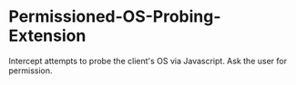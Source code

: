# Permissioned-OS-Probing-Extension
Intercept attempts to probe the client's OS via Javascript. Ask the user for permission.
